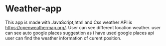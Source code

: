 # Weather-app
This app is made with JavaScript,html and Css
weather API is https://openweathermap.org/.
User can see different location weather.
user can see auto google places suggestion as i have used google places api
user can find the weather information of curent position.
